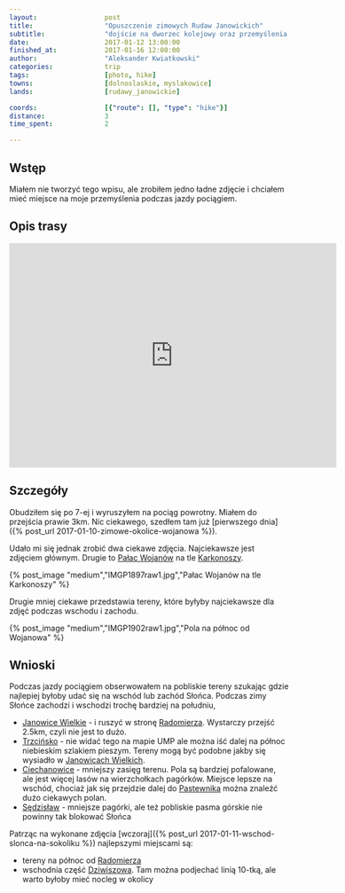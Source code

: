 ```yaml
---
layout:                 post
title:                  "Opuszczenie zimowych Rudaw Janowickich"
subtitle:               "dojście na dworzec kolejowy oraz przemyślenia na temat gdzie robić zdjęcia o wschodzie i zachodzie"
date:                   2017-01-12 13:00:00
finished_at:            2017-01-16 12:00:00
author:                 "Aleksander Kwiatkowski"
categories:             trip
tags:                   [photo, hike]
towns:                  [dolnoslaskie, myslakowice]
lands:                  [rudawy_janowickie]

coords:                 [{"route": [], "type": "hike"}]
distance:               3
time_spent:             2

---
```


[wiki-trzcinsko]: https://pl.wikipedia.org/wiki/Trzci%C5%84sko
[wiki-szklarska]: https://pl.wikipedia.org/wiki/Szklarska_Por%C4%99ba
[wiki-wojanow]: https://pl.wikipedia.org/wiki/Wojan%C3%B3w
[wiki-lomnica]: https://pl.wikipedia.org/wiki/%C5%81omnica_(powiat_jeleniog%C3%B3rski)
[wiki-karkonosze]: https://pl.wikipedia.org/wiki/Karkonosze
[wiki-bobrow]: https://pl.wikipedia.org/wiki/Bobr%C3%B3w_(powiat_jeleniog%C3%B3rski)
[wiki-wojanow-palac]: https://pl.wikipedia.org/wiki/Pa%C5%82ac_w_Wojanowie
[wiki-janowice-wielkie]: https://pl.wikipedia.org/wiki/Janowice_Wielkie
[wiki-ciechanowice]: https://pl.wikipedia.org/wiki/Ciechanowice
[wiki-sedzislaw]: https://pl.wikipedia.org/wiki/S%C4%99dzis%C5%82aw_(wojew%C3%B3dztwo_dolno%C5%9Bl%C4%85skie)
[wiki-radomierz]: https://pl.wikipedia.org/wiki/Radomierz_(wojew%C3%B3dztwo_dolno%C5%9Bl%C4%85skie)
[wiki-pastewnik]: https://pl.wikipedia.org/wiki/Pastewnik_(wojew%C3%B3dztwo_dolno%C5%9Bl%C4%85skie)
[wiki-dziwiszow]: https://pl.wikipedia.org/wiki/Dziwisz%C3%B3w

Wstęp
-----

Miałem nie tworzyć tego wpisu, ale zrobiłem jedno ładne zdjęcie i chciałem mieć miejsce
na moje przemyślenia podczas jazdy pociągiem.

Opis trasy
----------

<iframe height='405' width='590' frameborder='0' allowtransparency='true' scrolling='no' src='https://www.strava.com/activities/833063516/embed/6504da43b37caabf7da054062bfef720b8dc866b'></iframe>

Szczegóły
---------

Obudziłem się po 7-ej i wyruszyłem na pociąg powrotny. Miałem do przejścia
prawie 3km. Nic ciekawego, szedłem tam  już
[pierwszego dnia]({% post_url 2017-01-10-zimowe-okolice-wojanowa %}).

Udało mi się jednak zrobić dwa ciekawe zdjęcia. Najciekawsze jest zdjęciem
głównym. Drugie to [Pałac Wojanów][wiki-wojanow-palac] na tle
[Karkonoszy][wiki-karkonosze].

{% post_image "medium","IMGP1897raw1.jpg","Pałac Wojanów na tle Karkonoszy" %}

Drugie mniej ciekawe przedstawia tereny, które byłyby najciekawsze dla zdjęć
podczas wschodu i zachodu.

{% post_image "medium","IMGP1902raw1.jpg","Pola na północ od Wojanowa" %}

Wnioski
-------

Podczas jazdy pociągiem obserwowałem na pobliskie tereny szukając gdzie
najlepiej byłoby udać się na wschód lub zachód Słońca. Podczas zimy Słońce
zachodzi i wschodzi trochę bardziej na południu,

* [Janowice Wielkie][wiki-janowice-wielkie] - i ruszyć w stronę [Radomierza][wiki-radomierz].
  Wystarczy przejść 2.5km, czyli nie jest to dużo.
* [Trzcińsko][wiki-trzcinsko] - nie widać tego na mapie UMP ale można iść dalej na północ
  niebieskim szlakiem pieszym. Tereny mogą być podobne jakby się wysiadło w
  [Janowicach Wielkich][wiki-janowice-wielkie].
* [Ciechanowice][wiki-ciechanowice] - mniejszy zasięg terenu. Pola są bardziej pofalowane,
  ale jest więcej lasów na wierzchołkach pagórków. Miejsce lepsze na wschód, chociaż
  jak się przejdzie dalej do [Pastewnika][wiki-pastewnik] można znaleźć dużo
  ciekawych polan.
* [Sędzisław][wiki-sedzislaw] - mniejsze pagórki, ale też pobliskie pasma górskie nie
  powinny tak blokować Słońca

Patrząc na wykonane zdjęcia [wczoraj]({% post_url 2017-01-11-wschod-slonca-na-sokoliku %})
najlepszymi miejscami są:

* tereny na północ od [Radomierza][wiki-radomierz]
* wschodnia część [Dziwiszowa][wiki-dziwiszow]. Tam można podjechać linią 10-tką, ale
  warto byłoby mieć nocleg w okolicy
